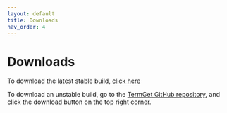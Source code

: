 ```yaml
---
layout: default
title: Downloads
nav_order: 4
---
```


# Downloads

To download the latest stable build, [click here](https://github.com/TermGet/TermGet/releases/latest)

To download an unstable build, go to the [TermGet GitHub repository](https://github.com/TermGet/TermGet), and click the download button on the top right corner.

